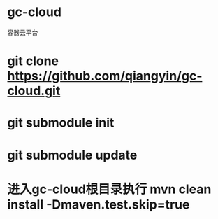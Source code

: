 # gc-cloud
容器云平台

# git clone https://github.com/qiangyin/gc-cloud.git

# git submodule init

# git submodule update

# 进入gc-cloud根目录执行 mvn clean install -Dmaven.test.skip=true


